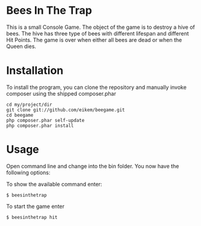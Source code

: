 # Bees In The Trap
This is a small Console Game. The object of the game is to destroy a hive of bees. The hive has three type of bees with different lifespan and different Hit Points. The game is over when either all bees are dead or when the Queen dies.

# Installation
To install the program, you can clone the repository and manually invoke composer using the shipped composer.phar

    cd my/project/dir
    git clone git://github.com/eikem/beegame.git
    cd beegame
    php composer.phar self-update
    php composer.phar install

# Usage
Open command line and change into the bin folder. You now have the following options:

To show the available command enter:
    
    $ beesinthetrap
    
To start the game enter 

    $ beesinthetrap hit
    
    

